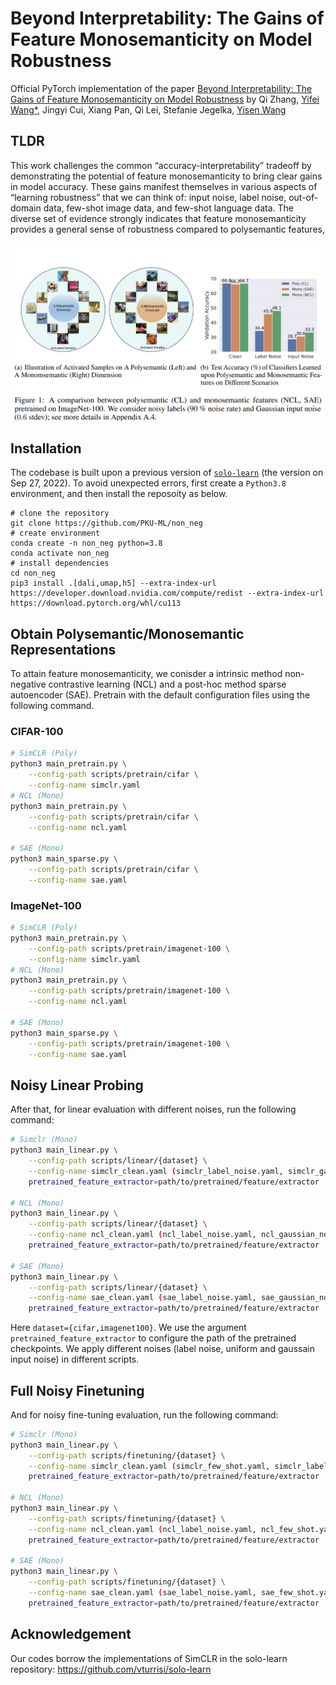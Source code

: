 # Beyond Interpretability: The Gains of Feature Monosemanticity on Model Robustness

Official PyTorch implementation of the paper [Beyond Interpretability: The Gains of Feature Monosemanticity on Model Robustness](https://arxiv.org/abs/2410.21331) by Qi Zhang, [Yifei Wang*](https://yifeiwang77.com/), Jingyi Cui, Xiang Pan, Qi Lei, Stefanie Jegelka, [Yisen Wang](https://yisenwang.github.io/)



## TLDR

This work challenges the common “accuracy-interpretability” tradeoff by demonstrating the potential of feature monosemanticity to bring clear gains in model accuracy. These gains manifest
themselves in various aspects of “learning robustness” that we can think of: input noise, label noise, out-of-domain data, few-shot image data, and few-shot language data. The diverse set of evidence
strongly indicates that feature monosemanticity provides a general sense of robustness compared to polysemantic features,


![image](visualization.png) 






## Installation

The codebase is built upon a previous version of [```solo-learn```](https://github.com/vturrisi/solo-learn) (the version on Sep 27, 2022). To avoid unexpected errors, first create a ``Python3.8`` environment, and then install the reposoity as below.
```
# clone the repository
git clone https://github.com/PKU-ML/non_neg
# create environment
conda create -n non_neg python=3.8
conda activate non_neg
# install dependencies
cd non_neg
pip3 install .[dali,umap,h5] --extra-index-url https://developer.download.nvidia.com/compute/redist --extra-index-url https://download.pytorch.org/whl/cu113
```

## Obtain Polysemantic/Monosemantic Representations


To attain feature monosemanticity, we conisder a intrinsic method non-negative contrastive learning (NCL) and a post-hoc method sparse autoencoder (SAE). Pretrain with the default configuration files using the following command.

### CIFAR-100 
```bash
# SimCLR (Poly)
python3 main_pretrain.py \
    --config-path scripts/pretrain/cifar \
    --config-name simclr.yaml
# NCL (Mono)
python3 main_pretrain.py \
    --config-path scripts/pretrain/cifar \
    --config-name ncl.yaml

# SAE (Mono)
python3 main_sparse.py \
    --config-path scripts/pretrain/cifar \
    --config-name sae.yaml
```


### ImageNet-100
```bash
# SimCLR (Poly)
python3 main_pretrain.py \
    --config-path scripts/pretrain/imagenet-100 \
    --config-name simclr.yaml
# NCL (Mono)
python3 main_pretrain.py \
    --config-path scripts/pretrain/imagenet-100 \
    --config-name ncl.yaml

# SAE (Mono)
python3 main_sparse.py \
    --config-path scripts/pretrain/imagenet-100 \
    --config-name sae.yaml
```




## Noisy Linear Probing


After that, for linear evaluation with different noises, run the following command:


```bash
# Simclr (Mono)
python3 main_linear.py \
    --config-path scripts/linear/{dataset} \
    --config-name simclr_clean.yaml (simclr_label_noise.yaml, simclr_gaussian_noise.yaml, simclr_uniform_noise.yaml) \
    pretrained_feature_extractor=path/to/pretrained/feature/extractor

# NCL (Mono)
python3 main_linear.py \
    --config-path scripts/linear/{dataset} \
    --config-name ncl_clean.yaml (ncl_label_noise.yaml, ncl_gaussian_noise.yaml, ncl_uniform_noise.yaml) \
    pretrained_feature_extractor=path/to/pretrained/feature/extractor

# SAE (Mono)
python3 main_linear.py \
    --config-path scripts/linear/{dataset} \
    --config-name sae_clean.yaml (sae_label_noise.yaml, sae_gaussian_noise.yaml, sae_uniform_noise.yaml) \
    pretrained_feature_extractor=path/to/pretrained/feature/extractor
```


Here ``dataset={cifar,imagenet100}``. We use the argument ``pretrained_feature_extractor`` to configure the path of the pretrained checkpoints. We apply different noises (label noise, uniform and gaussain input noise) in different scripts. 


## Full Noisy Finetuning

And for noisy fine-tuning evaluation, run the following command:


```bash
# Simclr (Mono)
python3 main_linear.py \
    --config-path scripts/finetuning/{dataset} \
    --config-name simclr_clean.yaml (simclr_few_shot.yaml, simclr_label_noise.yaml) \
    pretrained_feature_extractor=path/to/pretrained/feature/extractor

# NCL (Mono)
python3 main_linear.py \
    --config-path scripts/finetuning/{dataset} \
    --config-name ncl_clean.yaml (ncl_label_noise.yaml, ncl_few_shot.yaml) \
    pretrained_feature_extractor=path/to/pretrained/feature/extractor

# SAE (Mono)
python3 main_linear.py \
    --config-path scripts/finetuning/{dataset} \
    --config-name sae_clean.yaml (sae_label_noise.yaml, sae_few_shot.yaml) \
    pretrained_feature_extractor=path/to/pretrained/feature/extractor
```












## Acknowledgement

Our codes borrow the implementations of SimCLR in the solo-learn repository: https://github.com/vturrisi/solo-learn
